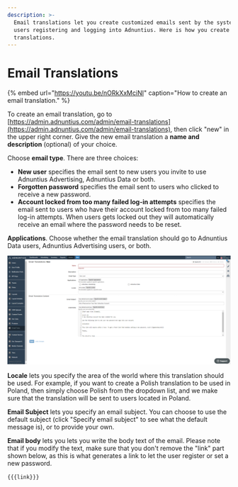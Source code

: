 ```yaml
---
description: >-
  Email translations let you create customized emails sent by the system to
  users registering and logging into Adnuntius. Here is how you create email
  translations.
---
```


# Email Translations

{% embed url="https://youtu.be/nORkXxMciNI" caption="How to create an email translation." %}

To create an email translation, go to [https://admin.adnuntius.com/admin/email-translations](https://admin.adnuntius.com/admin/email-translations), then click "new" in the upper right corner. Give the new email translation a **name and description** \(optional\) of your choice. 

Choose **email type**. There are three choices: 

* **New user** specifies the email sent to new users you invite to use Adnuntius Advertising, Adnuntius Data or both. 
* **Forgotten password** specifies the email sent to users who clicked to receive a new password. 
* **Account locked from too many failed log-in attempts** specifies the email sent to users who have their account locked from too many failed log-in attempts. When users gets locked out they will automatically receive an email where the password needs to be reset. 

**Applications**. Choose whether the email translation should go to Adnuntius Data users, Adnuntius Advertising users, or both. 

![Creating an email translation.](../../../.gitbook/assets/email-translations.png)

**Locale** lets you specify the area of the world where this translation should be used. For example, if you want to create a Polish translation to be used in Poland, then simply choose Polish from the dropdown list, and we make sure that the translation will be sent to users located in Poland. 

**Email Subject** lets you specify an email subject. You can choose to use the default subject \(click "Specify email subject" to see what the default message is\), or to provide your own. 

**Email body** lets you lets you write the body text of the email. Please note that if you modify the text, make sure that you don't remove the "link" part shown below, as this is what generates a link to let the user register or set a new password.

```text
{{{link}}}
```

